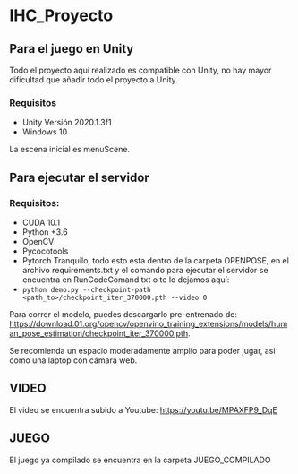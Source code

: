 # IHC_Proyecto
## Para el juego en Unity
Todo el proyecto aquí realizado es compatible con Unity, no hay mayor dificultad que añadir todo el proyecto a Unity.
### Requisitos
 * Unity Versión 2020.1.3f1
 * Windows 10

La escena inicial es menuScene.

## Para ejecutar el servidor
### Requisitos:
 * CUDA 10.1
 * Python +3.6
 * OpenCV
 * Pycocotools
 * Pytorch
Tranquilo, todo esto esta dentro de la carpeta OPENPOSE, en el archivo requirements.txt y el comando para ejecutar el servidor se encuentra en RunCodeComand.txt o te lo dejamos aquí:
* `python demo.py --checkpoint-path <path_to>/checkpoint_iter_370000.pth --video 0`

Para correr el modelo, puedes descargarlo pre-entrenado de: https://download.01.org/opencv/openvino_training_extensions/models/human_pose_estimation/checkpoint_iter_370000.pth.

Se recomienda un espacio moderadamente amplio para poder jugar, asi como una laptop con cámara web.

## VIDEO
El video se encuentra subido a Youtube: https://youtu.be/MPAXFP9_DqE

## JUEGO
El juego ya compilado se encuentra en la carpeta JUEGO_COMPILADO
